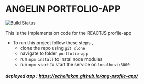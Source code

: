 # ANGELIN PORTFOLIO-APP 
[![Build Status](https://travis-ci.org/schellakan/ang-profile-app.svg?branch=master)](https://travis-ci.org/schellakan/ang-profile-app)

This is the implementaion code for the REACTJS profile-app
- To run this project follow these steps , 
  - clone the repo using `git clone`
  - navigate to folder `portfolio-app`
  - run `npm install` to instal node modules
  - run `npm start` to start the service on `localhost:3000`
    
##### deployed app : https://schellakan.github.io/ang-profile-app/
